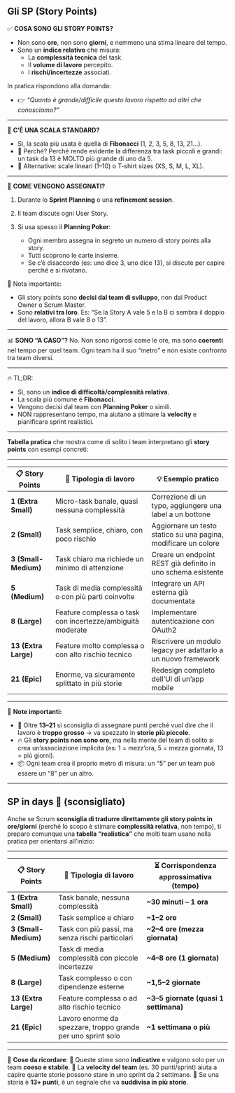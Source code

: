 ## Gli SP (Story Points)

✅ **COSA SONO GLI STORY POINTS?**

- Non sono **ore**, non sono **giorni**, e nemmeno una stima lineare del tempo.
- Sono un **indice relativo** che misura:
  - La **complessità tecnica** del task.
  - Il **volume di lavoro** percepito.
  - I **rischi/incertezze** associati.

In pratica rispondono alla domanda:

- 👉 _“Quanto è grande/difficile questo lavoro rispetto ad altri che conosciamo?”_

---

📏 **C’È UNA SCALA STANDARD?**

- Sì, la scala più usata è quella di **Fibonacci** (1, 2, 3, 5, 8, 13, 21...).
- 🔹 Perché? Perché rende evidente la differenza tra task piccoli e grandi: un task da 13 è MOLTO più grande di uno da 5.
- 🔹 Alternative: scale lineari (1–10) o T-shirt sizes (XS, S, M, L, XL).

---

📝 **COME VENGONO ASSEGNATI?**

1. Durante lo **Sprint Planning** o una **refinement session**.
2. Il team discute ogni User Story.
3. Si usa spesso il **Planning Poker**:

   - Ogni membro assegna in segreto un numero di story points alla story.
   - Tutti scoprono le carte insieme.
   - Se c’è disaccordo (es: uno dice 3, uno dice 13), si discute per capire perché e si rivotano.

📌 Nota importante:

- Gli story points sono **decisi dal team di sviluppo**, non dal Product Owner o Scrum Master.
- Sono **relativi tra loro**. Es: “Se la Story A vale 5 e la B ci sembra il doppio del lavoro, allora B vale 8 o 13”.

---

📊 **SONO “A CASO”?**
No. Non sono rigorosi come le ore, ma sono **coerenti** nel tempo per quel team. Ogni team ha il suo “metro” e non esiste confronto tra team diversi.

---

🔥 TL;DR:

- Sì, sono un **indice di difficoltà/complessità relativa**.
- La scala più comune è **Fibonacci**.
- Vengono decisi dal team con **Planning Poker** o simili.
- NON rappresentano tempo, ma aiutano a stimare la **velocity** e pianificare sprint realistici.

---

**Tabella pratica** che mostra come di solito i team interpretano gli **story points** con esempi concreti:

---

| 📋 **Story Points**  | 📖 **Tipologia di lavoro**                                 | 💡 **Esempio pratico**                                          |
| -------------------- | ---------------------------------------------------------- | --------------------------------------------------------------- |
| **1 (Extra Small)**  | Micro-task banale, quasi nessuna complessità               | Correzione di un typo, aggiungere una label a un bottone        |
| **2 (Small)**        | Task semplice, chiaro, con poco rischio                    | Aggiornare un testo statico su una pagina, modificare un colore |
| **3 (Small-Medium)** | Task chiaro ma richiede un minimo di attenzione            | Creare un endpoint REST già definito in uno schema esistente    |
| **5 (Medium)**       | Task di media complessità o con più parti coinvolte        | Integrare un API esterna già documentata                        |
| **8 (Large)**        | Feature complessa o task con incertezze/ambiguità moderate | Implementare autenticazione con OAuth2                          |
| **13 (Extra Large)** | Feature molto complessa o con alto rischio tecnico         | Riscrivere un modulo legacy per adattarlo a un nuovo framework  |
| **21 (Epic)**        | Enorme, va sicuramente splittato in più storie             | Redesign completo dell’UI di un’app mobile                      |

---

📌 **Note importanti:**

- 🛑 Oltre **13–21** si sconsiglia di assegnare punti perché vuol dire che il lavoro è **troppo grosso** → va spezzato in **storie più piccole**.
- 🔥 Gli **story points non sono ore**, ma nella mente del team di solito si crea un’associazione implicita (es: 1 = mezz’ora, 5 = mezza giornata, 13 = più giorni).
- 📦 Ogni team crea il proprio metro di misura: un “5” per un team può essere un “8” per un altro.

---

## SP in days 🛑 (sconsigliato)

Anche se Scrum **sconsiglia di tradurre direttamente gli story points in ore/giorni** (perché lo scopo è stimare **complessità relativa**, non tempo), ti preparo comunque una **tabella “realistica”** che molti team usano nella pratica per orientarsi all’inizio:

---

| 📋 **Story Points**  | 📖 **Tipologia di lavoro**                                   | ⏳ **Corrispondenza approssimativa (tempo)** |
| -------------------- | ------------------------------------------------------------ | -------------------------------------------- |
| **1 (Extra Small)**  | Task banale, nessuna complessità                             | **\~30 minuti – 1 ora**                      |
| **2 (Small)**        | Task semplice e chiaro                                       | **\~1–2 ore**                                |
| **3 (Small-Medium)** | Task con più passi, ma senza rischi particolari              | **\~2–4 ore (mezza giornata)**               |
| **5 (Medium)**       | Task di media complessità con piccole incertezze             | **\~4–8 ore (1 giornata)**                   |
| **8 (Large)**        | Task complesso o con dipendenze esterne                      | **\~1,5–2 giornate**                         |
| **13 (Extra Large)** | Feature complessa o ad alto rischio tecnico                  | **\~3–5 giornate (quasi 1 settimana)**       |
| **21 (Epic)**        | Lavoro enorme da spezzare, troppo grande per uno sprint solo | **\~1 settimana o più**                      |

---

📌 **Cose da ricordare**:
🔹 Queste stime sono **indicative** e valgono solo per un team **coeso e stabile**.
🔹 La **velocity del team** (es. 30 punti/sprint) aiuta a capire quante storie possono stare in uno sprint da 2 settimane.
🔹 Se una storia è **13+ punti**, è un segnale che va **suddivisa in più storie**.
